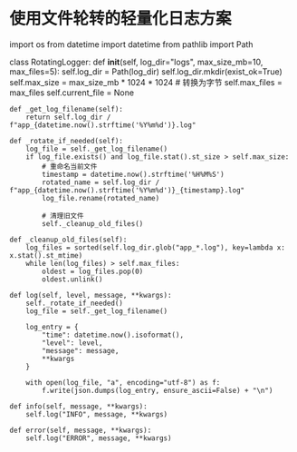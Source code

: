 # 使用文件轮转的轻量化日志方案
import os
from datetime import datetime
from pathlib import Path

class RotatingLogger:
    def __init__(self, log_dir="logs", max_size_mb=10, max_files=5):
        self.log_dir = Path(log_dir)
        self.log_dir.mkdir(exist_ok=True)
        self.max_size = max_size_mb * 1024 * 1024  # 转换为字节
        self.max_files = max_files
        self.current_file = None
    
    def _get_log_filename(self):
        return self.log_dir / f"app_{datetime.now().strftime('%Y%m%d')}.log"
    
    def _rotate_if_needed(self):
        log_file = self._get_log_filename()
        if log_file.exists() and log_file.stat().st_size > self.max_size:
            # 重命名当前文件
            timestamp = datetime.now().strftime('%H%M%S')
            rotated_name = self.log_dir / f"app_{datetime.now().strftime('%Y%m%d')}_{timestamp}.log"
            log_file.rename(rotated_name)
            
            # 清理旧文件
            self._cleanup_old_files()
    
    def _cleanup_old_files(self):
        log_files = sorted(self.log_dir.glob("app_*.log"), key=lambda x: x.stat().st_mtime)
        while len(log_files) > self.max_files:
            oldest = log_files.pop(0)
            oldest.unlink()
    
    def log(self, level, message, **kwargs):
        self._rotate_if_needed()
        log_file = self._get_log_filename()
        
        log_entry = {
            "time": datetime.now().isoformat(),
            "level": level,
            "message": message,
            **kwargs
        }
        
        with open(log_file, "a", encoding="utf-8") as f:
            f.write(json.dumps(log_entry, ensure_ascii=False) + "\n")
    
    def info(self, message, **kwargs):
        self.log("INFO", message, **kwargs)
    
    def error(self, message, **kwargs):
        self.log("ERROR", message, **kwargs)